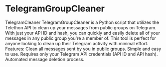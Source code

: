# TelegramGroupCleaner
 TelegramCleaner  TelegramGroupCleaner is a Python script that utilizes the Telethon API to clean up your messages from public groups on Telegram. With just your API ID and hash, you can quickly and easily delete all of your messages in any public group you're a member of. This tool is perfect for anyone looking to clean up their Telegram activity with minimal effort.  Features:  Clean all messages sent by you in public groups.  Simple and easy to use.  Requires only your Telegram API credentials (API ID and API hash).  Automated message deletion process.
